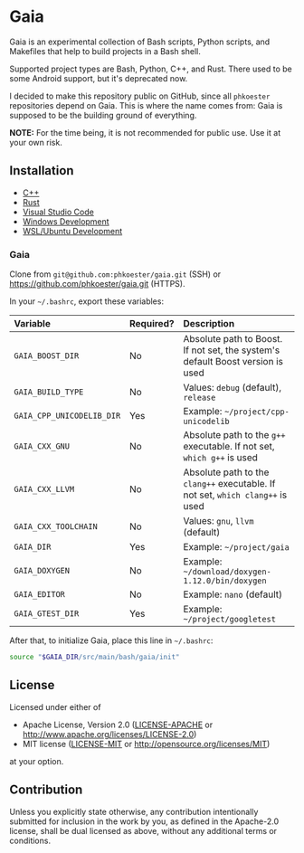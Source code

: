 # Gaia

Gaia is an experimental collection of Bash scripts, Python scripts, and Makefiles that help to build projects
in a Bash shell.

Supported project types are Bash, Python, C++, and Rust. There used to be some Android support, but it's
deprecated now.

I decided to make this repository public on GitHub, since all `phkoester` repositories depend on Gaia. This
is where the name comes from: Gaia is supposed to be the building ground of everything.

**NOTE:** For the time being, it is not recommended for public use. Use it at your own risk.

## Installation

- [C++](doc/install-c++.md)
- [Rust](doc/install-rust.md)
- [Visual Studio Code](doc/install-vs-code.md)
- [Windows Development](doc/install-win.md)
- [WSL/Ubuntu Development](doc/install-win-wsl-ubuntu.md)

### Gaia

Clone from `git@github.com:phkoester/gaia.git` (SSH) or <https://github.com/phkoester/gaia.git> (HTTPS).

In your `~/.bashrc`, export these variables:

| Variable                  | Required? | Description
| :------------------------ | :-------- | :----------
| `GAIA_BOOST_DIR`          | No        | Absolute path to Boost. If not set, the system's default Boost version is used
| `GAIA_BUILD_TYPE`         | No        | Values: `debug` (default), `release`
| `GAIA_CPP_UNICODELIB_DIR` | Yes       | Example: `~/project/cpp-unicodelib`
| `GAIA_CXX_GNU`            | No        | Absolute path to the `g++` executable. If not set, `which g++` is used
| `GAIA_CXX_LLVM`           | No        | Absolute path to the `clang++` executable. If not set, `which clang++` is used
| `GAIA_CXX_TOOLCHAIN`      | No        | Values: `gnu`, `llvm` (default)
| `GAIA_DIR`                | Yes       | Example: `~/project/gaia`
| `GAIA_DOXYGEN`            | No        | Example: `~/download/doxygen-1.12.0/bin/doxygen`
| `GAIA_EDITOR`             | No        | Example: `nano` (default)
| `GAIA_GTEST_DIR`          | Yes       | Example: `~/project/googletest`

After that, to initialize Gaia, place this line in `~/.bashrc`:

```bash
source "$GAIA_DIR/src/main/bash/gaia/init"
```

## License

Licensed under either of

- Apache License, Version 2.0 ([LICENSE-APACHE](LICENSE-APACHE) or
  http://www.apache.org/licenses/LICENSE-2.0)
- MIT license ([LICENSE-MIT](LICENSE-MIT) or http://opensource.org/licenses/MIT)

at your option.

## Contribution

Unless you explicitly state otherwise, any contribution intentionally submitted for inclusion in the work by
you, as defined in the Apache-2.0 license, shall be dual licensed as above, without any additional terms or
conditions.
